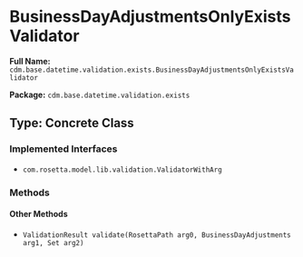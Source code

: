 # BusinessDayAdjustmentsOnlyExistsValidator

**Full Name:** `cdm.base.datetime.validation.exists.BusinessDayAdjustmentsOnlyExistsValidator`

**Package:** `cdm.base.datetime.validation.exists`

## Type: Concrete Class

### Implemented Interfaces

- `com.rosetta.model.lib.validation.ValidatorWithArg`

### Methods

#### Other Methods

- `ValidationResult validate(RosettaPath arg0, BusinessDayAdjustments arg1, Set arg2)`

